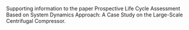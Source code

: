Supporting information to the paper Prospective Life Cycle Assessment Based on System Dynamics Approach: A Case Study on the Large-Scale Centrifugal Compressor.
